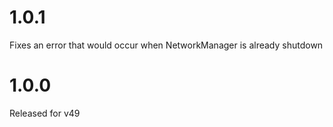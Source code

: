 # 1.0.1
Fixes an error that would occur when NetworkManager is already shutdown

# 1.0.0
Released for v49